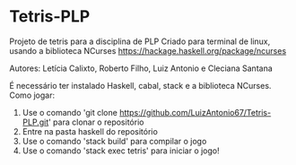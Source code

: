 # Tetris-PLP
Projeto de tetris para a disciplina de PLP
Criado para terminal de linux, usando a biblioteca NCurses https://hackage.haskell.org/package/ncurses

Autores: Letícia Calixto, Roberto Filho, Luiz Antonio e Cleciana Santana

É necessário ter instalado Haskell, cabal, stack e a biblioteca NCurses. Como jogar:

1. Use o comando 'git clone https://github.com/LuizAntonio67/Tetris-PLP.git' para clonar o repositório
2. Entre na pasta haskell do repositório
3. Use o comando 'stack build' para compilar o jogo
4. Use o comando 'stack exec tetris' para iniciar o jogo!
